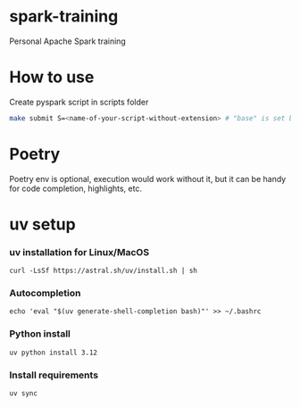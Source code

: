 # spark-training
Personal Apache Spark training

# How to use
Create pyspark script in scripts folder
```bash
make submit S=<name-of-your-script-without-extension> # "base" is set by default
```

# Poetry
Poetry env is optional, execution would work without it, but it can be handy for code completion, highlights, etc.  


# uv setup
### uv installation for Linux/MacOS
```shell
curl -LsSf https://astral.sh/uv/install.sh | sh
```

### Autocompletion
```shell
echo 'eval "$(uv generate-shell-completion bash)"' >> ~/.bashrc
```
### Python install
```shell
uv python install 3.12
```

### Install requirements
```shell
uv sync
```